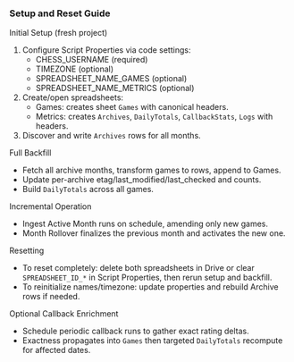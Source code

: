 ### Setup and Reset Guide

Initial Setup (fresh project)
1. Configure Script Properties via code settings:
   - CHESS_USERNAME (required)
   - TIMEZONE (optional)
   - SPREADSHEET_NAME_GAMES (optional)
   - SPREADSHEET_NAME_METRICS (optional)
2. Create/open spreadsheets:
   - Games: creates sheet `Games` with canonical headers.
   - Metrics: creates `Archives`, `DailyTotals`, `CallbackStats`, `Logs` with headers.
3. Discover and write `Archives` rows for all months.

Full Backfill
- Fetch all archive months, transform games to rows, append to Games.
- Update per-archive etag/last_modified/last_checked and counts.
- Build `DailyTotals` across all games.

Incremental Operation
- Ingest Active Month runs on schedule, amending only new games.
- Month Rollover finalizes the previous month and activates the new one.

Resetting
- To reset completely: delete both spreadsheets in Drive or clear `SPREADSHEET_ID_*` in Script Properties, then rerun setup and backfill.
- To reinitialize names/timezone: update properties and rebuild Archive rows if needed.

Optional Callback Enrichment
- Schedule periodic callback runs to gather exact rating deltas.
- Exactness propagates into `Games` then targeted `DailyTotals` recompute for affected dates.

